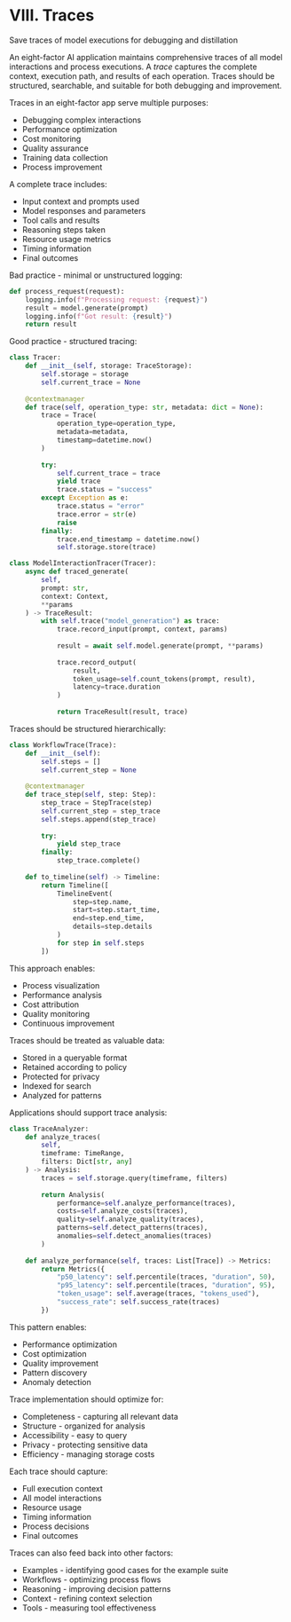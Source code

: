 # VIII. Traces
Save traces of model executions for debugging and distillation

An eight-factor AI application maintains comprehensive traces of all model interactions and process executions. A *trace* captures the complete context, execution path, and results of each operation. Traces should be structured, searchable, and suitable for both debugging and improvement.

Traces in an eight-factor app serve multiple purposes:
* Debugging complex interactions
* Performance optimization
* Cost monitoring
* Quality assurance
* Training data collection
* Process improvement

A complete trace includes:
* Input context and prompts used
* Model responses and parameters
* Tool calls and results
* Reasoning steps taken
* Resource usage metrics
* Timing information
* Final outcomes

Bad practice - minimal or unstructured logging:
```python
def process_request(request):
    logging.info(f"Processing request: {request}")
    result = model.generate(prompt)
    logging.info(f"Got result: {result}")
    return result
```

Good practice - structured tracing:
```python
class Tracer:
    def __init__(self, storage: TraceStorage):
        self.storage = storage
        self.current_trace = None
    
    @contextmanager
    def trace(self, operation_type: str, metadata: dict = None):
        trace = Trace(
            operation_type=operation_type,
            metadata=metadata,
            timestamp=datetime.now()
        )
        
        try:
            self.current_trace = trace
            yield trace
            trace.status = "success"
        except Exception as e:
            trace.status = "error"
            trace.error = str(e)
            raise
        finally:
            trace.end_timestamp = datetime.now()
            self.storage.store(trace)

class ModelInteractionTracer(Tracer):
    async def traced_generate(
        self, 
        prompt: str, 
        context: Context,
        **params
    ) -> TraceResult:
        with self.trace("model_generation") as trace:
            trace.record_input(prompt, context, params)
            
            result = await self.model.generate(prompt, **params)
            
            trace.record_output(
                result,
                token_usage=self.count_tokens(prompt, result),
                latency=trace.duration
            )
            
            return TraceResult(result, trace)
```

Traces should be structured hierarchically:
```python
class WorkflowTrace(Trace):
    def __init__(self):
        self.steps = []
        self.current_step = None
    
    @contextmanager
    def trace_step(self, step: Step):
        step_trace = StepTrace(step)
        self.current_step = step_trace
        self.steps.append(step_trace)
        
        try:
            yield step_trace
        finally:
            step_trace.complete()
    
    def to_timeline(self) -> Timeline:
        return Timeline([
            TimelineEvent(
                step=step.name,
                start=step.start_time,
                end=step.end_time,
                details=step.details
            )
            for step in self.steps
        ])
```

This approach enables:
* Process visualization
* Performance analysis
* Cost attribution
* Quality monitoring
* Continuous improvement

Traces should be treated as valuable data:
* Stored in a queryable format
* Retained according to policy
* Protected for privacy
* Indexed for search
* Analyzed for patterns

Applications should support trace analysis:
```python
class TraceAnalyzer:
    def analyze_traces(
        self, 
        timeframe: TimeRange, 
        filters: Dict[str, any]
    ) -> Analysis:
        traces = self.storage.query(timeframe, filters)
        
        return Analysis(
            performance=self.analyze_performance(traces),
            costs=self.analyze_costs(traces),
            quality=self.analyze_quality(traces),
            patterns=self.detect_patterns(traces),
            anomalies=self.detect_anomalies(traces)
        )
    
    def analyze_performance(self, traces: List[Trace]) -> Metrics:
        return Metrics({
            "p50_latency": self.percentile(traces, "duration", 50),
            "p95_latency": self.percentile(traces, "duration", 95),
            "token_usage": self.average(traces, "tokens_used"),
            "success_rate": self.success_rate(traces)
        })
```

This pattern enables:
* Performance optimization
* Cost optimization
* Quality improvement
* Pattern discovery
* Anomaly detection

Trace implementation should optimize for:
* Completeness - capturing all relevant data
* Structure - organized for analysis
* Accessibility - easy to query
* Privacy - protecting sensitive data
* Efficiency - managing storage costs

Each trace should capture:
* Full execution context
* All model interactions
* Resource usage
* Timing information
* Process decisions
* Final outcomes

Traces can also feed back into other factors:
* Examples - identifying good cases for the example suite
* Workflows - optimizing process flows
* Reasoning - improving decision patterns
* Context - refining context selection
* Tools - measuring tool effectiveness
